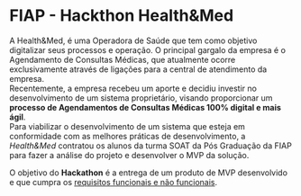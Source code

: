 # FIAP - Hackthon Health&Med

A Health&Med, é uma Operadora de Saúde que tem como objetivo digitalizar seus processos e operação. O principal gargalo da empresa é o Agendamento de Consultas Médicas, que atualmente ocorre exclusivamente através de ligações para a central de atendimento da empresa.   
Recentemente, a empresa recebeu um aporte e decidiu investir no desenvolvimento de um sistema proprietário, visando proporcionar um **processo de Agendamentos de Consultas Médicas 100% digital e mais ágil**.   
Para viabilizar o desenvolvimento de um sistema que esteja em conformidade com as melhores práticas de desenvolvimento, a _Health&Med_ contratou os alunos da turma SOAT da Pós Graduação da FIAP para fazer a análise do projeto e desenvolver o MVP da solução.   

O objetivo do **Hackathon** é a entrega de um produto de MVP desenvolvido e que cumpra os [requisitos funcionais e não funcionais](./Requisitos.md).
